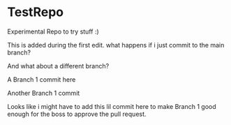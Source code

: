 # TestRepo
Experimental Repo to try stuff :)

This is added during the first edit. what happens if i just commit to the main branch?

And what about a different branch?


A Branch 1 commit here

Another Branch 1 commit

Looks like i might have to add this lil commit here to make Branch 1 good enough for the boss to approve the pull request.


